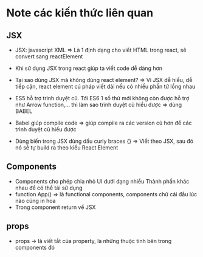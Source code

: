 # Note các kiến thức liên quan

## JSX

- JSX: javascript XML => Là 1 định dạng cho viết HTML trong react, sẽ convert sang reactElement

- Khi sử dụng JSX trong react giúp ta viết code dễ dàng hơn

- Tại sao dùng JSX mà không dùng react element? => Vì JSX dễ hiểu, dễ tiếp cận, react element cú pháp viết dài nếu có nhiều phần tử lồng nhau

- ES5 hỗ trợ trình duyệt cũ. Tới ES6 1 số thứ mới không còn được hỗ trợ như Arrow function,... thì làm sao trình duyệt cũ hiểu được => dùng BABEL

- Babel giúp compile code => giúp compile ra các version cũ hơn để các trình duyệt cũ hiểu được
- Dùng biến trong JSX dùng dấu curly braces {}
  => Viết theo JSX, sau đó nó sẽ tự build ra theo kiểu React Element

## Components

- Components cho phép chia nhỏ UI dưới dạng nhiều Thành phần khác nhau để có thể tái sử dụng
- function App() => là functional components, components chữ cái đầu lúc nào cũng in hoa
- Trong component return về JSX

## props

- props -> là viết tắt của property, là những thuộc tính bên trong components đó
